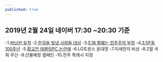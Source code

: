 ```yaml
---
published: true
---
```

## 2019년 2월 24일 네이버 17:30 ~20:30 기준

-1.[버닝썬 유착](https://m.search.naver.com/search.naver?where=m&sm=mtp_htp.nws&query=버닝썬+유착)
-2.[한국을 빛낸 사람들 대상](https://m.search.naver.com/search.naver?where=m&sm=mtp_htp.nws&query=한국을+빛낸+사람들+대상)
-3.[5.18 폄훼는 민주주의 부정](https://m.search.naver.com/search.naver?where=m&sm=mtp_htp.nws&query=5·18+폄훼는+민주주의+부정)
-4.[3.1운동 100주년](https://m.search.naver.com/search.naver?where=m&sm=mtp_htp.nws&query=3·1운동+100주년)
-5.[황교안 태블릿PC 논란에](https://m.search.naver.com/search.naver?where=m&sm=mtp_htp.nws&query=황교안+태블릿PC+논란에)
-6.LG트윈스 윤대영
-7.미세먼지 비상
-8.2월 국회 무산
-9.산불예방 캠페인
-10.전주 특례시 지정
